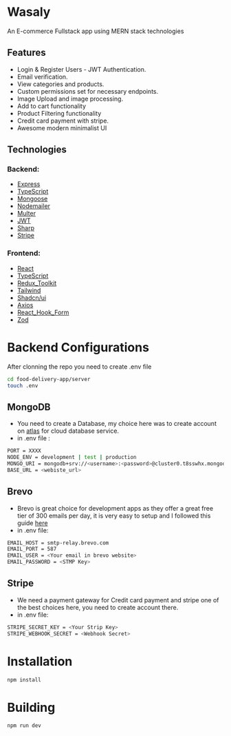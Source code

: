 # Wasaly

An E-commerce Fullstack app using MERN stack technologies

## Features

- Login & Register Users - JWT Authentication.
- Email verification.
- View categories and products.
- Custom permissions set for necessary endpoints.
- Image Upload and image processing.
- Add to cart functionality
- Product Filtering functionality
- Credit card payment with stripe.
- Awesome modern minimalist UI

## Technologies

### Backend:

- [Express](https://expressjs.com/)
- [TypeScript](https://www.typescriptlang.org/)
- [Mongoose](https://mongoosejs.com/)
- [Nodemailer](https://nodemailer.com/)
- [Multer](https://github.com/expressjs/multer)
- [JWT](https://jwt.io/)
- [Sharp](https://sharp.pixelplumbing.com/)
- [Stripe](https://stripe.com/)

### Frontend:

- [React](https://react.dev/)
- [TypeScript](https://www.typescriptlang.org/)
- [Redux_Toolkit](https://redux-toolkit.js.org/)
- [Tailwind](https://tailwindcss.com/)
- [Shadcn/ui](https://ui.shadcn.com/)
- [Axios](https://www.axios.com/)
- [React_Hook_Form](https://react-hook-form.com/)
- [Zod](https://zod.dev/)

# Backend Configurations

After clonning the repo you need to create .env file

```bash
cd food-delivery-app/server
touch .env
```

## MongoDB

- You need to create a Database, my choice here was to create account on [atlas](https://www.mongodb.com/atlas/database) for cloud database service.
- in .env file :

```bash
PORT = XXXX
NODE_ENV = development | test | production
MONGO_URI = mongodb+srv://<username>:<password>@cluster0.t8sswhx.mongodb.net/<databaseName>?retryWrites=true&w=majority
BASE_URL = <webiste_url>
```

## Brevo

- Brevo is great choice for development apps as they offer a great free tier of 300 emails per day, it is very easy to setup and I followed this guide [here](https://www.programonaut.com/how-to-send-an-email-in-node-js-using-an-smtp-step-by-step/)
- in .env file:

```bash
EMAIL_HOST = smtp-relay.brevo.com
EMAIL_PORT = 587
EMAIL_USER = <Your email in brevo website>
EMAIL_PASSWORD = <STMP Key>
```

## Stripe

- We need a payment gateway for Credit card payment and stripe one of the best choices here, you need to create account there.
- in .env file:

```bash
STRIPE_SECRET_KEY = <Your Strip Key>
STRIPE_WEBHOOK_SECRET = <Webhook Secret>
```

# Installation

```bash
npm install
```

# Building

```bash
npm run dev
```

